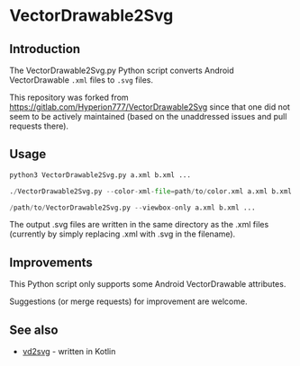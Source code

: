 # VectorDrawable2Svg

## Introduction
The VectorDrawable2Svg.py Python script converts Android VectorDrawable `.xml` files to `.svg` files.

This repository was forked from https://gitlab.com/Hyperion777/VectorDrawable2Svg since that one did not seem to be actively maintained (based on the unaddressed issues and pull requests there).


## Usage
```python
python3 VectorDrawable2Svg.py a.xml b.xml ...
```

```python
./VectorDrawable2Svg.py --color-xml-file=path/to/color.xml a.xml b.xml ...
```

```python
/path/to/VectorDrawable2Svg.py --viewbox-only a.xml b.xml ...
```

The output .svg files are written in the same directory as the .xml files (currently by simply replacing .xml with .svg in the filename).


## Improvements
This Python script only supports some Android VectorDrawable attributes.

Suggestions (or merge requests) for improvement are welcome.


## See also

- [vd2svg](https://github.com/neworld/vd2svg) - written in Kotlin
